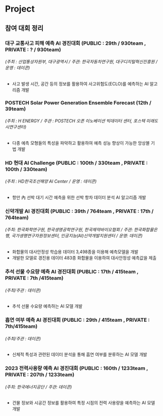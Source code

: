 # Project
## 참여 대회 정리
### 대구 교통사고 피해 예측 AI 경진대회 (PUBLIC : 29th / 930team , PRIVATE : ? / 930team)
###### (주최 : 산업통상자원부, 대구광역시 / 주관: 한국자동차연구원, 대구디지털혁신진흥원 / 운영 : 데이콘) 
- 사고 발생 시간, 공간 등의 정보를 활용하여 사고위험도(ECLO)를 예측하는 AI 알고리즘 개발

### POSTECH Solar Power Generation Ensemble Forecast (12th / 39team)
###### (주최 : H ENERGY / 주관 : POSTECH 오픈 이노베이션 빅데이터 센터, 포스텍 미래도시연구센터) 
- 다종 예측 모형들의 특성을 파악하고 활용하여 예측 성능 향상이 가능한 앙상블 기법 개발
  
### HD 현대 AI Challenge (PUBLIC : 100th / 330team , PRIVATE : 100th / 330team)
###### (주최 : HD한국조선해양 AI Center / 운영 : 데이콘)
- 항만 內 선박 대기 시간 예측을 위한 선박 항차 데이터 분석 AI 알고리즘 개발
  
### 신약개발 AI 경진대회 (PUBLIC : 39th / 764team , PRIVATE : 17th / 764team)
###### (주최: 한국화학연구원, 한국생명공학연구원, 한국제약바이오협회 / 주관: 한국화합물은행, 국가생명연구자원정보센터, 인공지능(AI)신약개발지원센터 / 운영: 데이콘) 
- 화합물의 대사안정성 학습용 데이터 3,498종을 이용해 예측모델을 개발
- 개발한 모델로 경진용 데이터 483종 화합물을 이용하여 대사안정성 예측값을 제출
  
### 추석 선물 수요량 예측 AI 경진대회 (PUBLIC : 17th / 415team , PRIVATE : 7th /415team)
###### (주최/주관 : 데이콘)
- 추석 선물 수요량 예측하는 AI 모델 개발
  
### 흡연 여부 예측 AI 경진대회 (PUBLIC : 29th / 415team , PRIVATE : 7th/415team)
###### (주최/주관 : 데이콘) 
- 신체적 특성과 관련된 데이터 분석을 통해 흡연 여부를 분류하는 AI 모델 개발
  
### 2023 전력사용량 예측 AI 경진대회 (PUBLIC : 160th / 1233team , PRIVATE : 207th / 1233team)
###### (주최: 한국에너지공단 / 주관: 데이콘) 
- 건물 정보와 시공간 정보를 활용하여 특정 시점의 전력 사용량을 예측하는 AI 모델 개발
